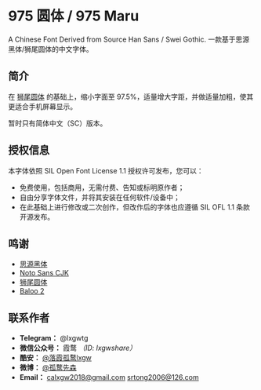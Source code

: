 # 975 圆体 / 975 Maru
A Chinese Font Derived from Source Han Sans / Swei Gothic. 一款基于思源黑体/狮尾圆体的中文字体。

## 简介
在 [狮尾圆体](https://github.com/max32002/swei-gothic) 的基础上，缩小字面至 97.5%，适量增大字距，并做适量加粗，使其更适合手机屏幕显示。

暂时只有简体中文（SC）版本。

## 授权信息
本字体依照 SIL Open Font License 1.1 授权许可发布，您可以： 
- 免费使用，包括商用，无需付费、告知或标明原作者；
- 自由分享字体文件，并将其安装在任何软件/设备中；
- 在此基础上进行修改或二次创作，但改作后的字体也应遵循 SIL OFL 1.1 条款开源发布。

## 鸣谢
- [思源黑体](https://github.com/adobe-fonts/source-han-sans)
- [Noto Sans CJK](https://github.com/googlefonts/noto-cjk)
- [狮尾圆体](https://github.com/max32002/swei-gothic)
- [Baloo 2](https://github.com/EkType/Baloo2)

## 联系作者

- **Telegram：** @lxgwtg
- **微信公众号：** 霞鹜 *（ID: lxgwshare）*
- **酷安：** [@落霞孤鹜lxgw](https://www.coolapk.com/u/633884)
- **微博：** [@孤鹜先森](https://weibo.com/6624339726)
- **Email：** calxgw2018@gmail.com srtong2006@126.com

